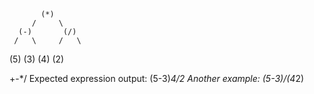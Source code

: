            (*)
         /     \
      (-)       (/)
     /   \     /   \
   (5)   (3) (4)   (2)

+-*/
Expected expression output: (5-3)*4/2
Another example: (5-3)/(4*2)